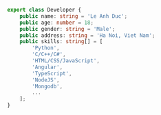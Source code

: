 <!-- <h1 align="center">Hi 👋, I'm Le Anh Duc</h1>
<p align="center">I am a student majoring in <b>Computer Science</b> with the dream of becoming a professional developer.</p>

<p align="left"> <img src="https://komarev.com/ghpvc/?username=leanhducprovn&label=Profile%20views&color=0e75b6&style=flat" alt="leanhducprovn" /> </p>

<p align="left"> <a href="https://github.com/ryo-ma/github-profile-trophy"><img src="https://github-profile-trophy.vercel.app/?username=leanhducprovn&margin-w=15" alt="leanhducprovn" /></a> </p>

<img width="50%" align="right" alt="Github" src="https://raw.githubusercontent.com/leanhducprovn/leanhducprovn/master/images/codepro.svg" />

-   💻 I’m currently working on [Code Pro](https://www.code.pro.vn/)

-   🌱 I’m looking to collaborate on [Sata Forum](https://sata.code.pro.vn/)

-   📝 I regularly write articles on [https://www.code.pro.vn/](https://www.code.pro.vn/)

-   📫 How to reach me **contacts.codepro@gmail.com**

-   ⚡ Fun fact **I think I'm careful and meticulous**

<h3 align="left">Connect with me:</h3>
<p align="left">
    <a href="https://fb.com/leanhduc.pro.vn" target="blank"><img align="center" src="https://raw.githubusercontent.com/rahuldkjain/github-profile-readme-generator/master/src/images/icons/Social/facebook.svg" alt="leanhduc.pro.vn" height="30" width="40" /></a>
    <a href="https://instagram.com/leanhduc.pro.vn" target="blank"><img align="center" src="https://raw.githubusercontent.com/rahuldkjain/github-profile-readme-generator/master/src/images/icons/Social/instagram.svg" alt="leanhduc.pro.vn" height="30" width="40" /></a>
    <a href="https://twitter.com/_leanhduc" target="blank"><img align="center" src="https://raw.githubusercontent.com/rahuldkjain/github-profile-readme-generator/master/src/images/icons/Social/twitter.svg" alt="_leanhduc" height="30" width="40" /></a>
    <a href="https://linkedin.com/in/codeprovn" target="blank"><img align="center" src="https://raw.githubusercontent.com/rahuldkjain/github-profile-readme-generator/master/src/images/icons/Social/linked-in-alt.svg" alt="codeprovn" height="30" width="40" /></a>
    <a href="https://www.youtube.com/c/codeprovn" target="blank"><img align="center" src="https://raw.githubusercontent.com/rahuldkjain/github-profile-readme-generator/master/src/images/icons/Social/youtube.svg" alt="codeprovn" height="30" width="40" /></a>
    <a href="https://codepen.io/codeprovn" target="blank"><img align="center" src="https://raw.githubusercontent.com/rahuldkjain/github-profile-readme-generator/master/src/images/icons/Social/codepen.svg" alt="codeprovn" height="30" width="40" /></a>
</p>

<h3 align="left">Languages and Tools:</h3>
<p align="left">
    <a href="https://angular.io" target="_blank" rel="noreferrer"> <img src="https://angular.io/assets/images/logos/angular/angular.svg" alt="angular" width="40" height="40" /> </a>
    <a href="https://aws.amazon.com" target="_blank" rel="noreferrer"> <img src="https://raw.githubusercontent.com/devicons/devicon/master/icons/amazonwebservices/amazonwebservices-original-wordmark.svg" alt="aws" width="40" height="40" /> </a>
    <a href="https://getbootstrap.com" target="_blank" rel="noreferrer"> <img src="https://raw.githubusercontent.com/devicons/devicon/master/icons/bootstrap/bootstrap-plain-wordmark.svg" alt="bootstrap" width="40" height="40" /> </a>
    <a href="https://www.cprogramming.com/" target="_blank" rel="noreferrer"> <img src="https://raw.githubusercontent.com/devicons/devicon/master/icons/c/c-original.svg" alt="c" width="40" height="40" /> </a>
    <a href="https://www.chartjs.org" target="_blank" rel="noreferrer"> <img src="https://www.chartjs.org/media/logo-title.svg" alt="chartjs" width="40" height="40" /> </a>
    <a href="https://www.w3schools.com/cpp/" target="_blank" rel="noreferrer"> <img src="https://raw.githubusercontent.com/devicons/devicon/master/icons/cplusplus/cplusplus-original.svg" alt="cplusplus" width="40" height="40" /> </a>
    <a href="https://www.w3schools.com/cs/" target="_blank" rel="noreferrer"> <img src="https://raw.githubusercontent.com/devicons/devicon/master/icons/csharp/csharp-original.svg" alt="csharp" width="40" height="40" /> </a>
    <a href="https://www.w3schools.com/css/" target="_blank" rel="noreferrer"> <img src="https://raw.githubusercontent.com/devicons/devicon/master/icons/css3/css3-original-wordmark.svg" alt="css3" width="40" height="40" /> </a>
    <a href="https://www.docker.com/" target="_blank" rel="noreferrer"> <img src="https://raw.githubusercontent.com/devicons/devicon/master/icons/docker/docker-original-wordmark.svg" alt="docker" width="40" height="40" /> </a>
    <a href="https://dotnet.microsoft.com/" target="_blank" rel="noreferrer"> <img src="https://raw.githubusercontent.com/devicons/devicon/master/icons/dot-net/dot-net-original-wordmark.svg" alt="dotnet" width="40" height="40" /> </a>
    <a href="https://expressjs.com" target="_blank" rel="noreferrer"> <img src="https://raw.githubusercontent.com/devicons/devicon/master/icons/express/express-original-wordmark.svg" alt="express" width="40" height="40" /> </a>
    <a href="https://firebase.google.com/" target="_blank" rel="noreferrer"> <img src="https://www.vectorlogo.zone/logos/firebase/firebase-icon.svg" alt="firebase" width="40" height="40" /> </a>
    <a href="https://flutter.dev" target="_blank" rel="noreferrer"> <img src="https://www.vectorlogo.zone/logos/flutterio/flutterio-icon.svg" alt="flutter" width="40" height="40" /> </a>
    <a href="https://cloud.google.com" target="_blank" rel="noreferrer"> <img src="https://www.vectorlogo.zone/logos/google_cloud/google_cloud-icon.svg" alt="gcp" width="40" height="40" /> </a>
    <a href="https://git-scm.com/" target="_blank" rel="noreferrer"> <img src="https://www.vectorlogo.zone/logos/git-scm/git-scm-icon.svg" alt="git" width="40" height="40" /> </a>
    <a href="https://heroku.com" target="_blank" rel="noreferrer"> <img src="https://www.vectorlogo.zone/logos/heroku/heroku-icon.svg" alt="heroku" width="40" height="40" /> </a>
    <a href="https://www.w3.org/html/" target="_blank" rel="noreferrer"> <img src="https://raw.githubusercontent.com/devicons/devicon/master/icons/html5/html5-original-wordmark.svg" alt="html5" width="40" height="40" /> </a>
    <a href="https://www.java.com" target="_blank" rel="noreferrer"> <img src="https://raw.githubusercontent.com/devicons/devicon/master/icons/java/java-original.svg" alt="java" width="40" height="40" /> </a>
    <a href="https://developer.mozilla.org/en-US/docs/Web/JavaScript" target="_blank" rel="noreferrer"> <img src="https://raw.githubusercontent.com/devicons/devicon/master/icons/javascript/javascript-original.svg" alt="javascript" width="40" height="40" /> </a>
    <a href="https://kotlinlang.org" target="_blank" rel="noreferrer"> <img src="https://www.vectorlogo.zone/logos/kotlinlang/kotlinlang-icon.svg" alt="kotlin" width="40" height="40" /> </a>
    <a href="https://laravel.com/" target="_blank" rel="noreferrer"> <img src="https://raw.githubusercontent.com/devicons/devicon/master/icons/laravel/laravel-plain-wordmark.svg" alt="laravel" width="40" height="40" /> </a>
    <a href="https://www.mongodb.com/" target="_blank" rel="noreferrer"> <img src="https://raw.githubusercontent.com/devicons/devicon/master/icons/mongodb/mongodb-original-wordmark.svg" alt="mongodb" width="40" height="40" /> </a>
    <a href="https://www.mysql.com/" target="_blank" rel="noreferrer"> <img src="https://raw.githubusercontent.com/devicons/devicon/master/icons/mysql/mysql-original-wordmark.svg" alt="mysql" width="40" height="40" /> </a>
    <a href="https://nodejs.org" target="_blank" rel="noreferrer"> <img src="https://raw.githubusercontent.com/devicons/devicon/master/icons/nodejs/nodejs-original-wordmark.svg" alt="nodejs" width="40" height="40" /> </a>
    <a href="https://www.php.net" target="_blank" rel="noreferrer"> <img src="https://raw.githubusercontent.com/devicons/devicon/master/icons/php/php-original.svg" alt="php" width="40" height="40" /> </a>
    <a href="https://www.python.org" target="_blank" rel="noreferrer"> <img src="https://raw.githubusercontent.com/devicons/devicon/master/icons/python/python-original.svg" alt="python" width="40" height="40" /> </a>
    <a href="https://reactjs.org/" target="_blank" rel="noreferrer"> <img src="https://raw.githubusercontent.com/devicons/devicon/master/icons/react/react-original-wordmark.svg" alt="react" width="40" height="40" /> </a>
    <a href="https://reactnative.dev/" target="_blank" rel="noreferrer"> <img src="https://reactnative.dev/img/header_logo.svg" alt="reactnative" width="40" height="40" /> </a>
    <a href="https://www.typescriptlang.org/" target="_blank" rel="noreferrer"> <img src="https://raw.githubusercontent.com/devicons/devicon/master/icons/typescript/typescript-original.svg" alt="typescript" width="40" height="40" /> </a>
</p>

<h3 align="left">Support:</h3> -->

<!-- <table>
    <tr>
        <td>
            <img align="center" src="https://github-readme-stats.vercel.app/api/top-langs?username=leanhducprovn&show_icons=true&locale=en&layout=compact" alt="leanhducprovn" />
             <img align="center" src="http://github-readme-streak-stats.herokuapp.com?user=leanhducprovn&date_format=M%20j%5B%2C%20Y%5D&fire=0969DA&currStreakLabel=0969DA&ring=0969DA" alt="leanhducprovn" />
        </td>
        <td>
            <img align="center" src="https://github-readme-stats.vercel.app/api?username=leanhducprovn&show_icons=true&locale=en&icon_color=0969DA&include_all_commits=true&count_private=true" alt="leanhducprovn" />
        </td>
    </tr> 
    <<tr>
        <td align="center" colspan="2"><img align="center" src="https://github-readme-streak-stats.herokuapp.com/?user=leanhducprovn&" alt="leanhducprovn" /></td>
    </tr>
    <tr>
        <td colspan="2"><img align="center" src="https://activity-graph.herokuapp.com/graph?username=leanhducprovn&bg_color=ffffff&color=0969da&line=0969da&point=e63946&area=true&area_color=0969da" alt="leanhducprovn" /></td>
    </tr>
</table> -->

<!-- TypeScrip -->
```ts
export class Developer {
    public name: string = 'Le Anh Duc';
    public age: number = 18;
    public gender: string = 'Male';
    public address: string = 'Ha Noi, Viet Nam';
    public skills: string[] = [
        'Python',
        'C/C++/C#',
        'HTML/CSS/JavaScript',
        'Angular',
        'TypeScript',
        'NodeJS',
        'Mongodb',
        ...
    ];
}
```

